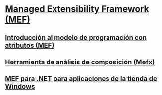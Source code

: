 # [Managed Extensibility Framework (MEF)](index.md)
## [Introducción al modelo de programación con atributos (MEF)](attributed-programming-model-overview-mef.md)
## [Herramienta de análisis de composición (Mefx)](composition-analysis-tool-mefx.md)
## [MEF para .NET para aplicaciones de la tienda de Windows](mef-for-net-for-windows-store-apps.md)
